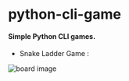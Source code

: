 # python-cli-game
#### Simple Python CLI games.

- Snake Ladder Game :

![board image](https://drive.google.com/file/d/1aH_cW14r4GA5cQp0jfGO-Kttxe5U2rT7/view?usp=sharing)
